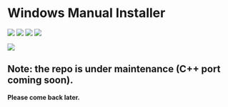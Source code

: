 # Windows Manual Installer
[![](https://img.shields.io/badge/Go_to-releases-brightgreen?style=for-the-badge&logo=github)](https://github.com/franzageek/wmi/releases) [![](https://img.shields.io/badge/Fork-blue?style=for-the-badge&logo=github)](https://github.com/franzageek/wmi/fork) [![](https://img.shields.io/badge/Report_an_issue-red?style=for-the-badge&logo=github)](https://github.com/franzageek/wmi/issues) [![](https://img.shields.io/badge/Share_Feedback-turquoise?style=for-the-badge)](https://github.com/franzageek/wmi/discussions/2) 

![](https://img.shields.io/badge/real_hardware_test-passed-brightgreen?style=plastic)

## Note: the repo is under maintenance (C++ port coming soon).
**Please come back later.**

